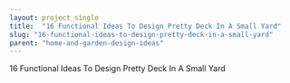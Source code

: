 ```yaml
---
layout: project_single
title:  "16 Functional Ideas To Design Pretty Deck In A Small Yard"
slug: "16-functional-ideas-to-design-pretty-deck-in-a-small-yard"
parent: "home-and-garden-design-ideas"
---
```

16 Functional Ideas To Design Pretty Deck In A Small Yard